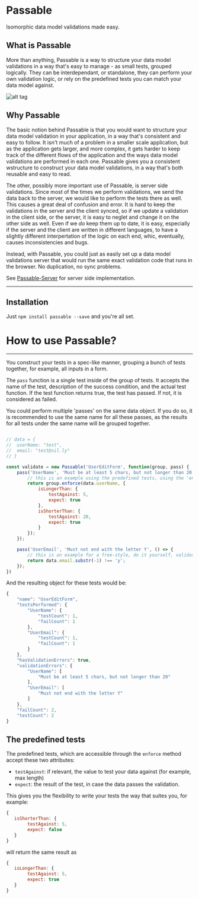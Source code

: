 # Passable
Isomorphic data model validations made easy.

## What is Passable
More than anything, Passable is a way to structure your data model validations in a way that's easy to manage - as small tests, grouped logically. They can be interdependant, or standalone, they can perform your own validation logic, or rely on the predefined tests you can match your data model against.

![alt tag](https://raw.githubusercontent.com/ealush/passable/diagram/passable_diagram.png)

## Why Passable
The basic notion behind Passable is that you would want to structure your data model validation in your application, in a way that's consistent and easy to follow. It isn't much of a problem in a smaller scale application, but as the application gets larger, and more complex, it gets harder to keep track of the different flows of the application and the ways data model validations are performed in each one. Passable gives you a consistent wstructure to construct your data model validations, in a way that's both reusable and easy to read.

The other, possibly more important use of Passable, is server side validations. Since most of the times we perform validations, we send the data back to the server, we would like to perform the tests there as well. This causes a great deal of confusion and error. It is hard to keep the validations in the server and the client synced, so if we update a validation in the client side, or the server, it is easy to neglet and change it on the other side as well. Even if we _do_ keep them up to date, it is easy, especially if the server and the client are written in different languages, to have a slightly different interpertation of the logic on each end, whic, eventually, causes inconsistencies and bugs.

Instead, with Passable, you could just as easily set up a data model validations server that would run the same exact validation code that runs in the browser. No duplication, no sync problems.

See [Passable-Server](https://github.com/ealush/passable-server) for server side implementation.

---

## Installation
Just `npm install passable --save` and you're all set.

# How to use Passable?

---

You construct your tests in a spec-like manner, grouping a bunch of tests together, for example, all inputs in a form.

The `pass` function is a single test inside of the group of tests. It accepts the name of the test, description of the success condition, and the actual test function.
If the test function returns true, the test has passed. If not, it is considered as failed.

You could perform multiple 'passes' on the same data object. If you do so, it is recommended to use the same name for all these passes, as the results for all tests under the same name will be grouped together.
```js

// data = {
//  userName: "test",
//  email: "test@sil.ly"
// }

const validate = new Passable('UserEditForm', function(group, pass) {
	pass('UserName', 'Must be at least 5 chars, but not longer than 20', () => {
        // this is an example using the predefined tests, using the 'enforce' method
		return group.enforce(data.userName, {
			isLongerThan: {
				testAgainst: 5,
				expect: true
			},
			isShorterThan: {
				testAgainst: 20,
				expect: true
			}
		});
	});

	pass('UserEmail', 'Must not end with the letter Y', () => {
        // this is an example for a free-style, do it yourself, validation
		return data.email.substr(-1) !== 'y';
	});
})
```

And the resulting object for these tests would be:
```js
{
    "name": "UserEditForm",
    "testsPerformed": {
        "UserName": {
            "testCount": 1,
            "failCount": 1
        },
        "UserEmail": {
            "testCount": 1,
            "failCount": 1
        }
    },
    "hasValidationErrors": true,
    "validationErrors": {
        "UserName": [
            "Must be at least 5 chars, but not longer than 20"
        ],
        "UserEmail": [
            "Must not end with the letter Y"
        ]
    },
    "failCount": 2,
    "testCount": 2
}
```

## The predefined tests
The predefined tests, which are accessible through the `enforce` method accept these two attributes:
* `testAgainst`: if relevant, the value to test your data against (for example, max length)
* `expect`: the result of the test, in case the data passes the validation.

This gives you the flexibility to write your tests the way that suites you, for example:
```js
{
   isShorterThan: {
        testAgainst: 5,
        expect: false
   }
}
```

will return the same result as
```js
{
   isLongerThan: {
        testAgainst: 5,
        expect: true
   }
}
```
